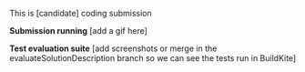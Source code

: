 This is [candidate] coding submission

**Submission running**
[add a gif here]

**Test evaluation suite**
[add screenshots or merge in the evaluateSolutionDescription branch so we can see the tests run in BuildKite]
